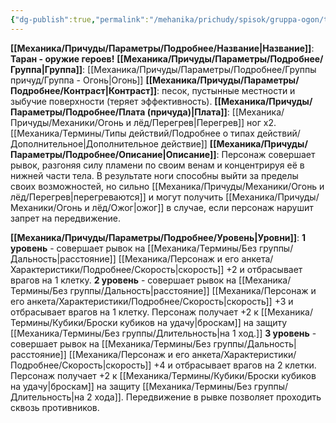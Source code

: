 ```yaml
---
{"dg-publish":true,"permalink":"/mehanika/prichudy/spisok/gruppa-ogon/taran-oruzhie-geroev/"}
---
```


**[[Механика/Причуды/Параметры/Подробнее/Название\|Название]]**: **Таран - оружие героев!**
**[[Механика/Причуды/Параметры/Подробнее/Группа\|Группа]]**: [[Механика/Причуды/Параметры/Подробнее/Группы причуд/Группа - Огонь\|Огонь]] 
**[[Механика/Причуды/Параметры/Подробнее/Контраст\|Контраст]]**: песок, пустынные местности и зыбучие поверхности (теряет эффективность).
**[[Механика/Причуды/Параметры/Подробнее/Плата (причуда)\|Плата]]**: [[Механика/Причуды/Механики/Огонь и лёд/Перегрев\|Перегрев]] ног х2.[[Механика/Термины/Типы действий/Подробнее о типах действий/Дополнительное\|Дополнительное действие]] 
**[[Механика/Причуды/Параметры/Подробнее/Описание\|Описание]]**: Персонаж совершает рывок, разгоняя силу пламени по своим венам и концентрируя её в нижней части тела. В результате ноги способны выйти за пределы своих возможностей, но сильно [[Механика/Причуды/Механики/Огонь и лёд/Перегрев\|перегреваются]] и могут получить [[Механика/Причуды/Механики/Огонь и лёд/Ожог\|ожог]] в случае, если персонаж нарушит запрет на передвижение.

**[[Механика/Причуды/Параметры/Подробнее/Уровень\|Уровни]]**:
**1 уровень** - совершает рывок на [[Механика/Термины/Без группы/Дальность\|расстояние]] [[Механика/Персонаж и его анкета/Характеристики/Подробнее/Скорость\|скорость]] +2 и отбрасывает врагов на 1 клетку.
**2 уровень** - совершает рывок на [[Механика/Термины/Без группы/Дальность\|расстояние]] [[Механика/Персонаж и его анкета/Характеристики/Подробнее/Скорость\|скорость]] +3 и отбрасывает врагов на 1 клетку. Персонаж получает +2 к [[Механика/Термины/Кубики/Броски кубиков на удачу\|броскам]] на защиту [[Механика/Термины/Без группы/Длительность\|на 1 ход.]]
**3 уровень** - совершает рывок на [[Механика/Термины/Без группы/Дальность\|расстояние]] [[Механика/Персонаж и его анкета/Характеристики/Подробнее/Скорость\|скорость]] +4 и отбрасывает врагов на 2 клетки. Персонаж получает +2 к [[Механика/Термины/Кубики/Броски кубиков на удачу\|броскам]] на защиту [[Механика/Термины/Без группы/Длительность\|на 2 хода]]. Передвижение в рывке позволяет проходить сквозь противников.